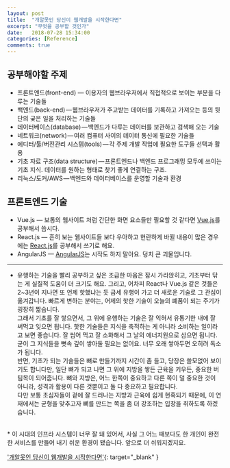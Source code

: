 ```yaml
---
layout: post
title:  "개알못인 당신이 웹개발을 시작한다면"
excerpt: "무엇을 공부할 것인가"
date:   2018-07-28 15:34:00
categories: [Reference]
comments: true
---
```

## 공부해야할 주제
* 프론트엔드(front-end) — 이용자의 웹브라우저에서 직접적으로 보이는 부분을 다루는 기술들
* 백엔드(back-end) — 웹브라우저가 주고받는 데이터를 기록하고 가져오는 등의 뒷 단의 궂은 일을 처리하는 기술들
* 데이터베이스(database) — 백엔드가 다루는 데이터를 보관하고 검색해 오는 기술
* 네트워크(network) — 여러 컴퓨터 사이의 데이터 통신에 필요한 기술들
* 에디터/툴/버전관리 시스템(tools) — 각 주제 개발 작업에 필요한 도구들 선택과 활용
* 기초 자료 구조(data structure) — 프론트엔드나 백엔드 프로그래밍 모두에 쓰이는 기초 지식. 데이터를 원하는 형태로 찾기 좋게 연결하는 구조.
* 리눅스/도커/AWS — 백엔드와 데이터베이스를 운영할 기술과 환경

## 프론트엔드 기술
* Vue.js — 보통의 웹사이트 처럼 간단한 화면 요소들만 필요할 것 같다면 <U>Vue.js</U>를 공부해서 씁시다.
* React.js — 흔히 보는 웹사이트들 보다 우아하고 현란하게 바뀔 내용이 많은 경우에는 <U>React.js</U>를 공부해서 쓰기로 해요.
* AngularJS — <U>AngularJS</U>는 시작도 하지 말아요. 덩치 큰 괴물입니다.

---

* 유행하는 기술을 빨리 공부하고 싶은 조급한 마음은 잠시 가라앉히고, 기초부터 닦는 게 실질적 도움이 더 크기도 해요. 그리고, 어차피 React나 Vue.js 같은 것들은 2~3년이 지나면 또 언제 핫했냐는 듯 금세 유행이 가고 더 새로운 기술로 그 관심이 옮겨갑니다. 빠르게 변하는 분야는, 어제의 핫한 기술이 오늘의 폐품이 되는 주기가 굉장히 짧습니다.  
그래서 기초를 잘 쌓으면서, 그 위에 유행하는 기술은 잘 익혀서 유통기한 내에 잘 써먹고 잊으면 됩니다. 핫한 기술들은 지식을 축적하는 게 아니라 소비하는 일이라고 보면 좋습니다. 잘 씹어 먹고 잘 소화해서 그 날의 에너지원으로 삼으면 됩니다. 굳이 그 지식들을 뼛속 깊이 쌓아둘 필요는 없어요. 너무 오래 쌓아두면 오히려 독소가 됩니다.  
반면, 기초가 되는 기술들은 뼈로 만들기까지 시간이 좀 들고, 당장은 쓸모없어 보이기도 합니다만, 일단 뼈가 되고 나면 그 위에 지방을 쌓든 근육을 키우든, 중요한 버팀목이 되어줍니다. 뼈와 지방은, 어느 한쪽이 중요하고 다른 쪽이 덜 중요한 것이 아니라, 성격과 활용이 다른 것뿐이고 둘 다 중요하고 필요합니다.  
다만 보통 초심자들이 겉에 잘 드러나는 지방과 근육에 쉽게 현혹되기 때문에, 이 연재에서는 균형을 맞추고자 뼈를 만드는 쪽을 좀 더 강조하는 입장을 취하도록 하겠습니다.
<br>
* 이 시대의 인프라 시스템이 너무 잘 돼 있어서, 사실 그 어느 때보다도 한 개인이 완전한 서비스를 만들어 내기 쉬운 환경이 됐습니다. 앞으로 더 쉬워지겠지요.

['개알못인 당신이 웹개발을 시작한다면'](https://medium.com/happyprogrammer-in-jeju/%EA%B0%9C%EC%95%8C%EB%AA%BB%EC%9D%B8-%EB%8B%B9%EC%8B%A0%EC%9D%B4-%EC%9B%B9%EA%B0%9C%EB%B0%9C%EC%9D%84-%EC%8B%9C%EC%9E%91%ED%95%9C%EB%8B%A4%EB%A9%B4-1-9415c014a130){: target="_blank" }<br />
